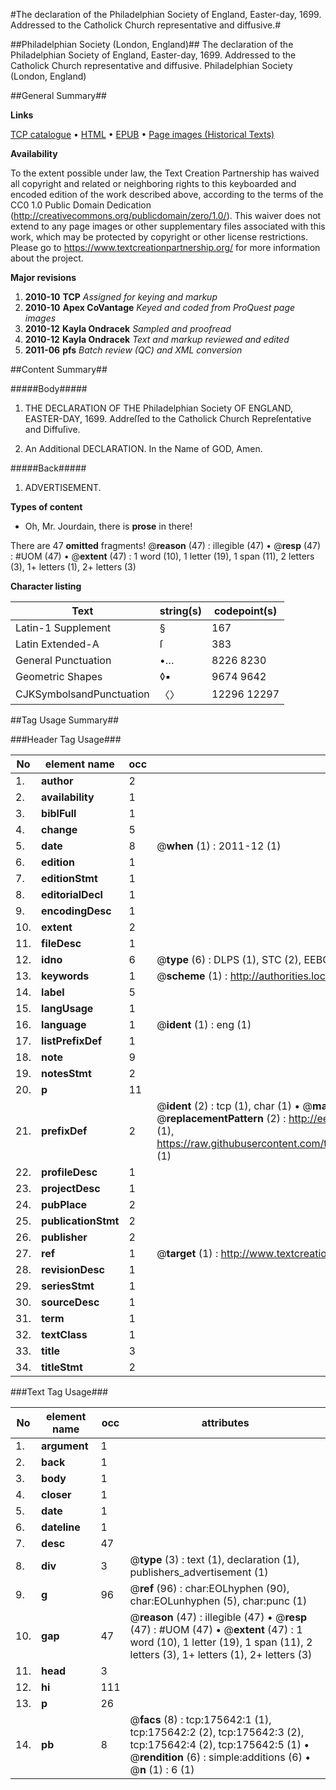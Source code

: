 #The declaration of the Philadelphian Society of England, Easter-day, 1699. Addressed to the Catholick Church representative and diffusive.#

##Philadelphian Society (London, England)##
The declaration of the Philadelphian Society of England, Easter-day, 1699. Addressed to the Catholick Church representative and diffusive.
Philadelphian Society (London, England)

##General Summary##

**Links**

[TCP catalogue](http://www.ota.ox.ac.uk/tcp/)  • 
[HTML](http://tei.it.ox.ac.uk/tcp/Texts-HTML/free/B02/B02902.html)  • 
[EPUB](http://tei.it.ox.ac.uk/tcp/Texts-EPUB/free/B02/B02902.epub) • 
[Page images (Historical Texts)](https://historicaltexts.jisc.ac.uk/eebo-52212013e)

**Availability**

To the extent possible under law, the Text Creation Partnership has waived all copyright and related or neighboring rights to this keyboarded and encoded edition of the work described above, according to the terms of the CC0 1.0 Public Domain Dedication (http://creativecommons.org/publicdomain/zero/1.0/). This waiver does not extend to any page images or other supplementary files associated with this work, which may be protected by copyright or other license restrictions. Please go to https://www.textcreationpartnership.org/ for more information about the project.

**Major revisions**

1. __2010-10__ __TCP__ *Assigned for keying and markup*
1. __2010-10__ __Apex CoVantage__ *Keyed and coded from ProQuest page images*
1. __2010-12__ __Kayla Ondracek__ *Sampled and proofread*
1. __2010-12__ __Kayla Ondracek__ *Text and markup reviewed and edited*
1. __2011-06__ __pfs__ *Batch review (QC) and XML conversion*

##Content Summary##

#####Body#####

1. THE DECLARATION OF THE Philadelphian Society OF ENGLAND, EASTER-DAY, 1699. Addreſſed to the Catholick Church Repreſentative and Diffuſive.

1. An Additional DECLARATION. In the Name of GOD, Amen.

#####Back#####

1. ADVERTISEMENT.

**Types of content**

  * Oh, Mr. Jourdain, there is **prose** in there!

There are 47 **omitted** fragments! 
 @__reason__ (47) : illegible (47)  •  @__resp__ (47) : #UOM (47)  •  @__extent__ (47) : 1 word (10), 1 letter (19), 1 span (11), 2 letters (3), 1+ letters (1), 2+ letters (3)

**Character listing**


|Text|string(s)|codepoint(s)|
|---|---|---|
|Latin-1 Supplement|§|167|
|Latin Extended-A|ſ|383|
|General Punctuation|•…|8226 8230|
|Geometric Shapes|◊▪|9674 9642|
|CJKSymbolsandPunctuation|〈〉|12296 12297|

##Tag Usage Summary##

###Header Tag Usage###

|No|element name|occ|attributes|
|---|---|---|---|
|1.|__author__|2||
|2.|__availability__|1||
|3.|__biblFull__|1||
|4.|__change__|5||
|5.|__date__|8| @__when__ (1) : 2011-12 (1)|
|6.|__edition__|1||
|7.|__editionStmt__|1||
|8.|__editorialDecl__|1||
|9.|__encodingDesc__|1||
|10.|__extent__|2||
|11.|__fileDesc__|1||
|12.|__idno__|6| @__type__ (6) : DLPS (1), STC (2), EEBO-CITATION (1), OCLC (1), VID (1)|
|13.|__keywords__|1| @__scheme__ (1) : http://authorities.loc.gov/ (1)|
|14.|__label__|5||
|15.|__langUsage__|1||
|16.|__language__|1| @__ident__ (1) : eng (1)|
|17.|__listPrefixDef__|1||
|18.|__note__|9||
|19.|__notesStmt__|2||
|20.|__p__|11||
|21.|__prefixDef__|2| @__ident__ (2) : tcp (1), char (1)  •  @__matchPattern__ (2) : ([0-9\-]+):([0-9IVX]+) (1), (.+) (1)  •  @__replacementPattern__ (2) : http://eebo.chadwyck.com/downloadtiff?vid=$1&page=$2 (1), https://raw.githubusercontent.com/textcreationpartnership/Texts/master/tcpchars.xml#$1 (1)|
|22.|__profileDesc__|1||
|23.|__projectDesc__|1||
|24.|__pubPlace__|2||
|25.|__publicationStmt__|2||
|26.|__publisher__|2||
|27.|__ref__|1| @__target__ (1) : http://www.textcreationpartnership.org/docs/. (1)|
|28.|__revisionDesc__|1||
|29.|__seriesStmt__|1||
|30.|__sourceDesc__|1||
|31.|__term__|1||
|32.|__textClass__|1||
|33.|__title__|3||
|34.|__titleStmt__|2||


###Text Tag Usage###

|No|element name|occ|attributes|
|---|---|---|---|
|1.|__argument__|1||
|2.|__back__|1||
|3.|__body__|1||
|4.|__closer__|1||
|5.|__date__|1||
|6.|__dateline__|1||
|7.|__desc__|47||
|8.|__div__|3| @__type__ (3) : text (1), declaration (1), publishers_advertisement (1)|
|9.|__g__|96| @__ref__ (96) : char:EOLhyphen (90), char:EOLunhyphen (5), char:punc (1)|
|10.|__gap__|47| @__reason__ (47) : illegible (47)  •  @__resp__ (47) : #UOM (47)  •  @__extent__ (47) : 1 word (10), 1 letter (19), 1 span (11), 2 letters (3), 1+ letters (1), 2+ letters (3)|
|11.|__head__|3||
|12.|__hi__|111||
|13.|__p__|26||
|14.|__pb__|8| @__facs__ (8) : tcp:175642:1 (1), tcp:175642:2 (2), tcp:175642:3 (2), tcp:175642:4 (2), tcp:175642:5 (1)  •  @__rendition__ (6) : simple:additions (6)  •  @__n__ (1) : 6 (1)|
